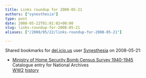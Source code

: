 ```yaml
---
title: Links roundup for 2008-05-21
authors: ["synesthesia"]
type: post
date: 2008-05-22T01:01:02+00:00
slug: links-roundup-for-2008-05-21 
aliases: ["/2008/05/22/links-roundup-for-2008-05-21"]

---
```

Shared bookmarks for [del.icio.us][1] user [Synesthesia][2] on 2008-05-21:

  * [Ministry of Home Security Bomb Census Survey 1940-1945][3]  
    Catalogue entry for National Archives  
    [WW2][4] [history][5]

 [1]: https://del.icio.us/
 [2]: https://del.icio.us/synesthesia
 [3]: https://www.nationalarchives.gov.uk/catalogue/RdLeaflet.asp?sLeafletID=344
 [4]: https://del.icio.us/synesthesia/WW2
 [5]: https://del.icio.us/synesthesia/history